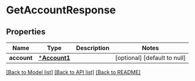 # GetAccountResponse

## Properties
Name | Type | Description | Notes
------------ | ------------- | ------------- | -------------
**account** | [***Account1**](Account1.md) |  | [optional] [default to null]

[[Back to Model list]](../README.md#documentation-for-models) [[Back to API list]](../README.md#documentation-for-api-endpoints) [[Back to README]](../README.md)



